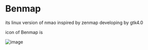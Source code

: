 # Benmap
its linux version of nmao inspired by zenmap developing by gtk4.0 

icon of Benmap is 

![image](https://github.com/Exploit0xfffff/Benmap/assets/81065703/29a918a1-8ec5-4069-805b-1086902ee6d3)

